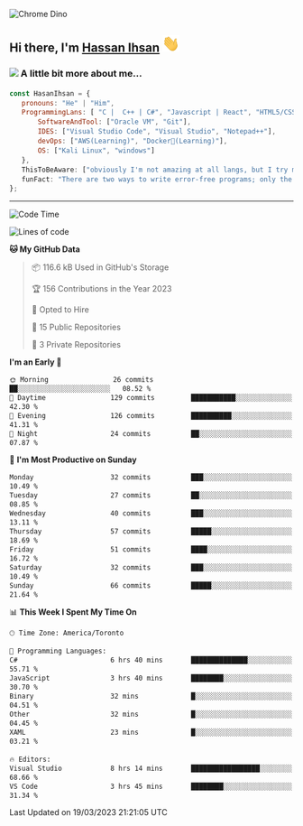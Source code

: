  <!--
**HasanIhsan/HasanIhsan** is a ✨ _special_ ✨ repository because its `README.md` (this file) appears on your GitHub profile.
-->

![Chrome Dino](https://mir-s3-cdn-cf.behance.net/project_modules/max_1200/4ff07986208593.5d9a654e92f36.gif)


<h2 align="left">Hi there, I'm <a href="https://www.linkedin.com/in/hassan-ihsan-045b11231/" target="_blank" rel="noopener noreferrer">Hassan Ihsan</a> <img src="https://raw.githubusercontent.com/ABSphreak/ABSphreak/master/gifs/Hi.gif" height="30" />
 
 
 ### <img src="https://media.giphy.com/media/VgCDAzcKvsR6OM0uWg/giphy.gif" width="50"> A little bit more about me...  
 
 ```javascript
const HasanIhsan = {
    pronouns: "He" | "Him",
    ProgrammingLans: [ "C |  C++ | C#", "Javascript | React", "HTML5/CSS", "JSON", "Java"],
        SoftwareAndTool: ["Oracle VM", "Git"],
        IDES: ["Visual Studio Code", "Visual Studio", "Notepad++"],
        devOps: ["AWS(Learning)", "Docker🐳(Learning)"], 
        OS: ["Kali Linux", "windows"]
    },
    ThisToBeAware: ["obviously I'm not amazing at all langs, but I try my best not to go rusty"], 
    funFact: "There are two ways to write error-free programs; only the third one works"
};
```
 
 --- 

<!--START_SECTION:waka-->
![Code Time](http://img.shields.io/badge/Code%20Time-131%20hrs%2052%20mins-blue)

![Lines of code](https://img.shields.io/badge/From%20Hello%20World%20I%27ve%20Written-363.9%20thousand%20lines%20of%20code-blue)

**🐱 My GitHub Data** 

> 📦 116.6 kB Used in GitHub's Storage 
 > 
> 🏆 156 Contributions in the Year 2023
 > 
> 💼 Opted to Hire
 > 
> 📜 15 Public Repositories 
 > 
> 🔑 3 Private Repositories 
 > 
**I'm an Early 🐤** 

```text
🌞 Morning                26 commits          ██░░░░░░░░░░░░░░░░░░░░░░░   08.52 % 
🌆 Daytime                129 commits         ███████████░░░░░░░░░░░░░░   42.30 % 
🌃 Evening                126 commits         ██████████░░░░░░░░░░░░░░░   41.31 % 
🌙 Night                  24 commits          ██░░░░░░░░░░░░░░░░░░░░░░░   07.87 % 
```
📅 **I'm Most Productive on Sunday** 

```text
Monday                   32 commits          ███░░░░░░░░░░░░░░░░░░░░░░   10.49 % 
Tuesday                  27 commits          ██░░░░░░░░░░░░░░░░░░░░░░░   08.85 % 
Wednesday                40 commits          ███░░░░░░░░░░░░░░░░░░░░░░   13.11 % 
Thursday                 57 commits          █████░░░░░░░░░░░░░░░░░░░░   18.69 % 
Friday                   51 commits          ████░░░░░░░░░░░░░░░░░░░░░   16.72 % 
Saturday                 32 commits          ███░░░░░░░░░░░░░░░░░░░░░░   10.49 % 
Sunday                   66 commits          █████░░░░░░░░░░░░░░░░░░░░   21.64 % 
```


📊 **This Week I Spent My Time On** 

```text
🕑︎ Time Zone: America/Toronto

💬 Programming Languages: 
C#                       6 hrs 40 mins       ██████████████░░░░░░░░░░░   55.71 % 
JavaScript               3 hrs 40 mins       ████████░░░░░░░░░░░░░░░░░   30.70 % 
Binary                   32 mins             █░░░░░░░░░░░░░░░░░░░░░░░░   04.51 % 
Other                    32 mins             █░░░░░░░░░░░░░░░░░░░░░░░░   04.45 % 
XAML                     23 mins             █░░░░░░░░░░░░░░░░░░░░░░░░   03.21 % 

🔥 Editors: 
Visual Studio            8 hrs 14 mins       █████████████████░░░░░░░░   68.66 % 
VS Code                  3 hrs 45 mins       ████████░░░░░░░░░░░░░░░░░   31.34 % 
```


 Last Updated on 19/03/2023 21:21:05 UTC
<!--END_SECTION:waka-->
 
 
